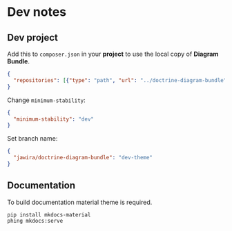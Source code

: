 # Dev notes

## Dev project

Add this to `composer.json` in your **project** to use the local copy of **Diagram Bundle**.

```json
{
  "repositories": [{"type": "path", "url": "../doctrine-diagram-bundle"}]
}
```

Change `minimum-stability`:

```json
{
  "minimum-stability": "dev"
}
```

Set branch name:

```json
{
  "jawira/doctrine-diagram-bundle": "dev-theme"
}
```

## Documentation

To build documentation material theme is required.

```console
pip install mkdocs-material
phing mkdocs:serve
```
